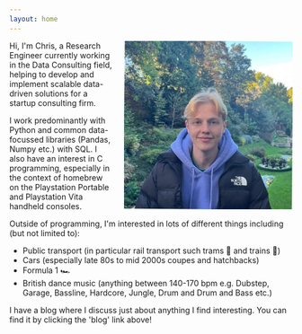 ```yaml
---
layout: home
---
```


[//]: # (![My headshot]&#40;full_headshot_cropped.jpg&#41;)

[//]: # (Hi, I'm Chris, a Research Engineer currently working in Research and Development within the Data Consulting Space.)

[//]: # (<div style="float: right; margin-left: 20px; margin-bottom: 10px;">)

[//]: # (    <img src={{ site.baseurl }} alt="Your Image Description" width="300" />)

[//]: # (</div>)

<div style="float: right; margin-left: 20px; margin-bottom: 10px;">
    <img src="assets/images/face.jpeg" alt="My face" width="300" />
</div>
 

Hi, I'm Chris, a Research Engineer currently working in the Data Consulting field, helping to develop and implement scalable data-driven solutions for a startup consulting firm.

I work predominantly with Python and common data-focussed libraries (Pandas, Numpy etc.) with SQL. I also have an interest in C programming, especially in the context of homebrew on the Playstation Portable and Playstation Vita handheld consoles.

Outside of programming, I'm interested in lots of different things including (but not limited to):
* Public transport (in particular rail transport such trams 🚋 and trains 🚅)
* Cars (especially late 80s to mid 2000s coupes and hatchbacks)
* Formula 1 🏎 
* British dance music (anything between 140-170 bpm e.g. Dubstep, Garage, Bassline, Hardcore, Jungle, Drum and Drum and Bass etc.)

I have a blog where I discuss just about anything I find interesting. You can find it by clicking the 'blog' link above!